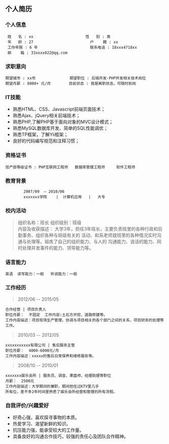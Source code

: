  ## 个人简历
### 个人信息                                                   
	 姓   名 : xx						  性   别 : 男
	 年   龄 : 27						    户    籍 : xx
	 工作年限 : 6 年				          联系电话 : 18xxx4718xx
	 邮    箱 : 33xxxx022@qq.com
### 求职意向    
	期望城市 : xx市               期望职位 : 后端开发-PHP开发相关技术岗位 
	期望月薪 : 8000+ 元/月        目前状态 : 我是离职状态，可随时到岗
### IT技能                                                   
* 熟悉HTML、CSS、Javascript前端页面技术；
* 熟悉Ajax、jQuery相关前端技术；
* 熟悉PHP,了解PHP基于面向对象的MVC设计模式；
* 熟悉MySQL数据库开发、简单的SQL性能调优；
* 熟悉TP框架，了解Yii框架；
* 良好的代码编写规范和注释习惯；

### 资格证书                                                                               
	信产部等级证书 : PHP互联网工程师   数据库管理工程师     软件工程师
### 教育背景                                                    
			2007/09  — 2010/06  
			xxxxxxx学院    |  计算机应用   |   大专

### 校内活动                                                                                     
>组织名称：班长
>组织级别：班级						
内容及收获描述： 
大学3年，担任3年班长，主要负责班里的各种行政和后勤事务、组织各种与班级有关的
活动、和系老师就班里的各种情况实时沟通与处理等。锻炼了自己的组织能力、与人的
沟通能力、说话的能力、同时处理并发事件的能力、领导能力等。

### 语言能力                                                                              
	英语  读写能力：一般   听说能力：一般

### 工作经历
       
>2012/06  --  2015/05   

	合作经营 | 项目负责人
	职位月薪：  不固定 	工作内容:土石方开挖、道路修建等。					
	工作内容描述：项目现场生产管理，协调与项目相关的各个部门之间的关系，项目财务的处理等工作。

>2010/03  --  2012/05

	xxxxxxxxxxx有限公司 | 售后服务主管
	职位月薪：  4000-6000元/月 
	工作内容描述：xxxxx的售后日常保养和维修服务等。
 
	
>2008/10  --  2010/01   

	xxxxxxx娱乐会所 | 服务员、调音、果盘师、经理助理等职位
	月薪：  2500元
	工作内容描述：大学期间的兼职，期间担任过KTV里几乎
	所有位，差不多2年时间里熟悉了娱乐会所经营和管理的所有流程。

### 自我评价/兴趣爱好                                                                        
* 好奇心强，喜欢探寻事物的本质。 
* 热爱学习、渴望新鲜的知识。 
* 抗压能力强，能承受较大的工作量。
* 具备良好的沟通合作技巧，较强的责任心及团队合作精神。

